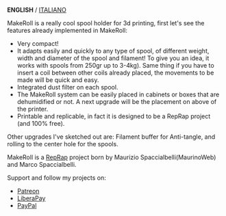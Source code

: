 **ENGLISH** / [ITALIANO](README(IT).md)

MakeRoll is a really cool spool holder for 3d printing, first let's see the features already implemented in MakeRoll:

- Very compact!
- It adapts easily and quickly to any type of spool, of different weight, width and diameter of the spool and filament! To give you an idea, it works with spools from 250gr up to 3-4kg). Same thing if you have to insert a coil between other coils already placed, the movements to be made will be quick and easy.
- Integrated dust filter on each spool.
- The MakeRoll system can be easily placed in cabinets or boxes that are dehumidified or not. A next upgrade will be the placement on above of the printer.
- Printable and replicable, in fact it is designed to be a RepRap project (and 100% free).

Other upgrades I've sketched out are: Filament buffer for Anti-tangle, and rolling to the center hole for the spools.

MakeRoll is a [RepRap](http://reprap.org/wiki/MakeRoll) project born by Maurizio Spaccialbelli(MaurinoWeb) and Marco Spaccialbelli.

Support and follow my projects on:
- [Patreon](https://www.patreon.com/mauriziospaccialbelli)
- [LiberaPay](https://liberapay.com/MaurizioSpaccialbelli/)
- [PayPal](https://www.paypal.com/paypalme/mauriziospacciabelli/)
